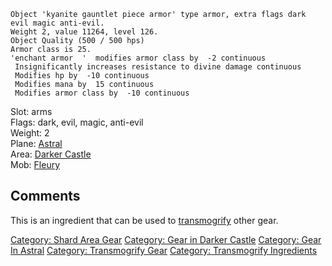     Object 'kyanite gauntlet piece armor' type armor, extra flags dark evil magic anti-evil.
    Weight 2, value 11264, level 126.
    Object Quality (500 / 500 hps)
    Armor class is 25.
    'enchant armor  '  modifies armor class by  -2 continuous
     Insignificantly increases resistance to divine damage continuous
     Modifies hp by  -10 continuous
     Modifies mana by  15 continuous
     Modifies armor class by  -10 continuous

Slot: arms  
Flags: dark, evil, magic, anti-evil  
Weight: 2  
Plane: [Astral](:Category:_Astral "wikilink")  
Area: [Darker Castle](:Category:Darker_Castle "wikilink")  
Mob: [Fleury](Fleury "wikilink")  

## Comments

This is an ingredient that can be used to
[transmogrify](transmogrify "wikilink") other gear.

[Category: Shard Area Gear](Category:_Shard_Area_Gear "wikilink")
[Category: Gear in Darker
Castle](Category:_Gear_in_Darker_Castle "wikilink") [Category: Gear In
Astral](Category:_Gear_In_Astral "wikilink") [Category: Transmogrify
Gear](Category:_Transmogrify_Gear "wikilink") [Category: Transmogrify
Ingredients](Category:_Transmogrify_Ingredients "wikilink")
